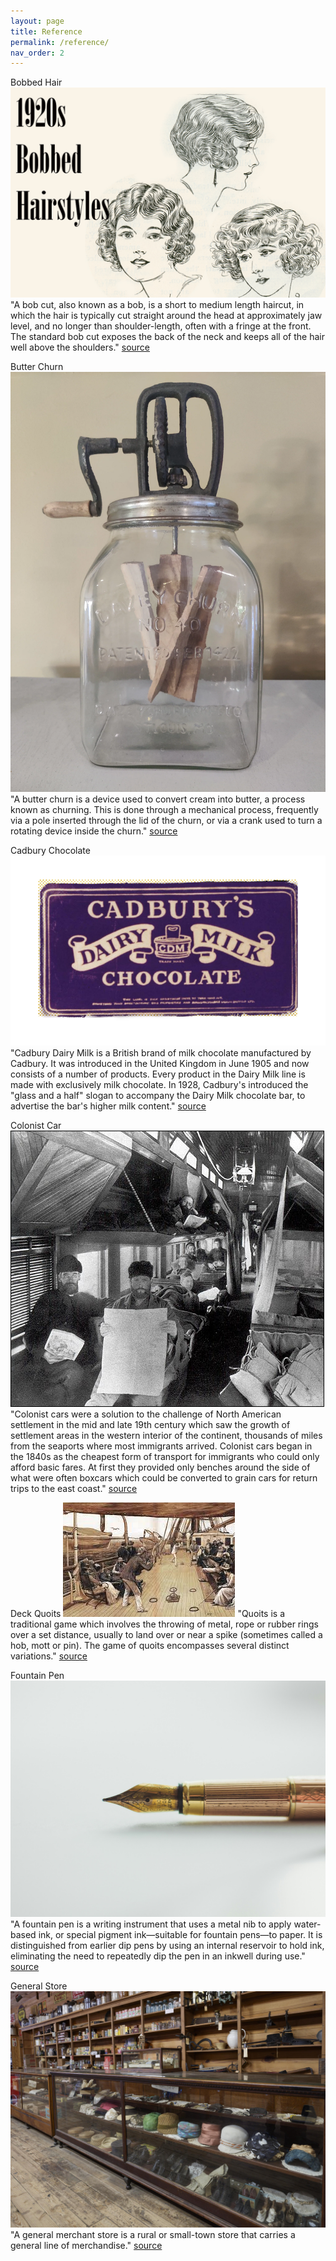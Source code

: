 ```yaml
---
layout: page
title: Reference
permalink: /reference/
nav_order: 2
---
```


Bobbed Hair 
<img src="images/A Prairie as Wide as the Sea Reference/bob.jpg">
"A bob cut, also known as a bob, is a short to medium length haircut, in which the hair is typically cut straight around the head at approximately jaw level, and no longer than shoulder-length, often with a fringe at the front. The standard bob cut exposes the back of the neck and keeps all of the hair well above the shoulders." [source](https://en.wikipedia.org/wiki/Bob_cut) 

Butter Churn 
<img src="images/A Prairie as Wide as the Sea Reference/butter churn.webp"> 
"A butter churn is a device used to convert cream into butter, a process known as churning. This is done through a mechanical process, frequently via a pole inserted through the lid of the churn, or via a crank used to turn a rotating device inside the churn." [source](https://en.wikipedia.org/wiki/Butter_churn) 

Cadbury Chocolate
<img src="images/A Prairie as Wide as the Sea Reference/cadbury chocolate.png">
"Cadbury Dairy Milk is a British brand of milk chocolate manufactured by Cadbury. It was introduced in the United Kingdom in June 1905 and now consists of a number of products. Every product in the Dairy Milk line is made with exclusively milk chocolate. In 1928, Cadbury's introduced the "glass and a half" slogan to accompany the Dairy Milk chocolate bar, to advertise the bar's higher milk content." [source](https://en.wikipedia.org/wiki/Cadbury_Dairy_Milk) 

Colonist Car 
<img src="images/A Prairie as Wide as the Sea Reference/colonist car.jpg"> 
"Colonist cars were a solution to the challenge of North American settlement in the mid and late 19th century which saw the growth of settlement areas in the western interior of the continent, thousands of miles from the seaports where most immigrants arrived. Colonist cars began in the 1840s as the cheapest form of transport for immigrants who could only afford basic fares. At first they provided only benches around the side of what were often boxcars which could be converted to grain cars for return trips to the east coast." [source](https://en.wikipedia.org/wiki/Colonist_car) 

Deck Quoits
<img src="images/A Prairie as Wide as the Sea Reference/deck quoits.jpg">
"Quoits is a traditional game which involves the throwing of metal, rope or rubber rings over a set distance, usually to land over or near a spike (sometimes called a hob, mott or pin). The game of quoits encompasses several distinct variations." [source](https://en.wikipedia.org/wiki/Quoits)

Fountain Pen
<img src="images/A Prairie as Wide as the Sea Reference/fountain pen.jpg">
"A fountain pen is a writing instrument that uses a metal nib to apply water-based ink, or special pigment ink—suitable for fountain pens—to paper. It is distinguished from earlier dip pens by using an internal reservoir to hold ink, eliminating the need to repeatedly dip the pen in an inkwell during use." [source](https://en.wikipedia.org/wiki/Fountain_pen)

General Store
<img src="images/A Prairie as Wide as the Sea Reference/general store.jpg"> 
"A general merchant store is a rural or small-town store that carries a general line of merchandise." [source](https://en.wikipedia.org/wiki/General_store)



